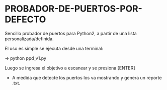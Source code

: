 # PROBADOR-DE-PUERTOS-POR-DEFECTO
Sencillo probador de puertos para Python2, a partir de una lista personalizada/definida.

El uso es simple se ejecuta desde una terminal:

  -> python ppd_v1.py

Luego se ingresa el objetivo a escanear y se presiona [ENTER]

* A medida que detecte los puertos los va mostrando y genera un reporte <objetivo>.txt.

